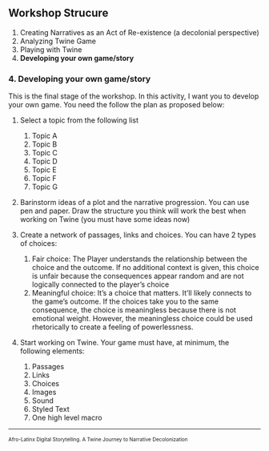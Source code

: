 ## Workshop Strucure

1. Creating Narratives as an Act of Re-existence (a decolonial perspective)
2. Analyzing Twine Game
3. Playing with Twine
4. **Developing your own game/story**

### 4. **Developing your own game/story**

This is the final stage of the workshop. In this activity, I want you to develop your own game. You need the follow the plan as proposed below: 

1. Select a topic from the following list
      1. Topic A
      2. Topic B
      3. Topic C
      4. Topic D
      5. Topic E
      6. Topic F
      7. Topic G

2. Barinstorm ideas of a plot and the narrative progression. You can use pen and paper. Draw the structure you think will work the best when working on Twine (you must have some ideas now)
3. Create a network of passages, links and choices. You can have 2 types of choices: 
      1. Fair choice: The Player understands the relationship between the choice and the outcome. If no additional context is given, this choice is unfair because the consequences appear random and are not logically connected to the player’s choice
      2. Meaningful choice: It’s a choice that matters. It’ll likely connects to the game’s outcome. If the choices take you to the same consequence, the choice is meaningless because there is not emotional weight. However, the meaningless choice could be used rhetorically to create a feeling of powerlessness. 
4. Start working on Twine. Your game must have, at minimum, the following elements: 
      1. Passages
      2. Links
      3. Choices
      4. Images
      5. Sound
      6. Styled Text
      7. One high level macro


---
<font size="0.5">Afro-Latinx Digital Storytelling. A Twine Journey to Narrative Decolonization</font>
